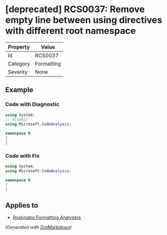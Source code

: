 # \[deprecated\] RCS0037: Remove empty line between using directives with different root namespace

| Property | Value      |
| -------- | ---------- |
| Id       | RCS0037    |
| Category | Formatting |
| Severity | None       |

## Example

### Code with Diagnostic

```csharp
using System;
// RCS0037
using Microsoft.CodeAnalysis;

namespace N
{
}
```

### Code with Fix

```csharp
using System;
using Microsoft.CodeAnalysis;

namespace N
{
}
```

## Applies to

* [Roslynator.Formatting.Analyzers](https://www.nuget.org/packages/Roslynator.Formatting.Analyzers)


*\(Generated with [DotMarkdown](http://github.com/JosefPihrt/DotMarkdown)\)*